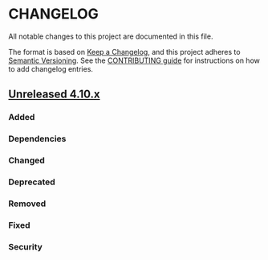 # CHANGELOG
All notable changes to this project are documented in this file.

The format is based on [Keep a Changelog](https://keepachangelog.com/en/1.0.0/), and this project adheres to [Semantic Versioning](https://semver.org/spec/v2.0.0.html). See the [CONTRIBUTING guide](./CONTRIBUTING.md#Changelog) for instructions on how to add changelog entries.

## [Unreleased 4.10.x]
### Added

### Dependencies

### Changed

### Deprecated

### Removed

### Fixed

### Security

[Unreleased 4.10.x]: https://github.com/wazuh/wazuh-indexer/compare/5a53a90d05a7bad0ca5803ac70025dea744d789a...4.10.0

